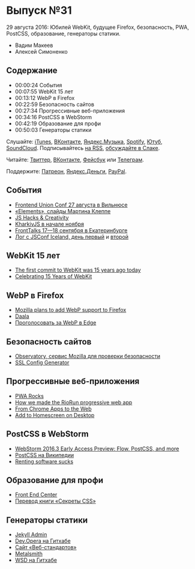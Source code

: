 # Выпуск №31

29 августа 2016: Юбилей WebKit, будущее Firefox, безопасность, PWA, PostCSS, образование, генераторы статики.

- Вадим Макеев
- Алексей Симоненко

## Содержание

- 00:00:24 События
- 00:07:55 WebKit 15 лет
- 00:13:12 WebP в Firefox
- 00:22:59 Безопасность сайтов
- 00:27:34 Прогрессивные веб-приложения
- 00:34:16 PostCSS в WebStorm
- 00:42:19 Образование для профи
- 00:50:03 Генераторы статики

Слушайте: [iTunes](https://itunes.apple.com/podcast/id1080500016), [ВКонтакте](https://vk.com/podcasts-32017543), [Яндекс.Музыка](https://music.yandex.ru/album/6245956), [Spotify](https://open.spotify.com/show/3rzAcADjpBpXt73L0epTjV), [Ютуб](https://www.youtube.com/playlist?list=PLMBnwIwFEFHcwuevhsNXkFTcadeX5R1Go), [SoundCloud](https://soundcloud.com/web-standards). Подписывайтесь [на RSS](https://web-standards.ru/podcast/feed/), [обсуждайте в Слаке](http://slack.web-standards.ru/).

Читайте: [Твиттер](https://twitter.com/webstandards_ru), [ВКонтакте](https://vk.com/webstandards_ru), [Фейсбук](https://www.facebook.com/webstandardsru) или [Телеграм](https://t.me/webstandards_ru).

Поддержите: [Патреон](https://www.patreon.com/webstandards_ru), [Яндекс.Деньги](https://money.yandex.ru/to/41001119329753), [PayPal](https://www.paypal.me/pepelsbey).

## События

- [Frontend Union Conf 27 августа в Вильнюсе](http://frontend-union.co/)
- [«Elements», слайды Мартина Клеппе](https://speakerdeck.com/aemkei/elements-frontend-union-conf)
- [JS Hacks & Creativity](http://aem1k.com/)
- [KharkivJS в начале ноября](http://kharkivjs.org/)
- [FrontTalks 17—18 сентября в Екатеринбурге](http://fronttalks.ru/)
- [Лог с JSConf Iceland, день первый](https://github.com/web-standards-ru/web-standards-up/blob/master/2016-08-25_jsconfis.md) и [второй](https://github.com/web-standards-ru/web-standards-up/blob/master/2016-08-26_jsconfis.md)

## WebKit 15 лет

- [The first commit to WebKit was 15 years ago today](https://twitter.com/mathias/status/768336960096206848)
- [Celebrating 15 Years of WebKit](https://webkit.org/blog/6888/celebrating-15-years-of-webkit/)

## WebP в Firefox

- [Mozilla plans to add WebP support to Firefox](http://www.ghacks.net/2016/08/24/mozilla-webp-support-firefox/)
- [Daala](https://xiph.org/daala/)
- [Проголосовать за WebP в Edge](https://wpdev.uservoice.com/forums/257854-microsoft-edge-developer/suggestions/6508417-webp-image-format-support)

## Безопасность сайтов

- [Observatory, сервис Mozilla для проверки безопасности](https://observatory.mozilla.org/)
- [SSL Config Generator](https://mozilla.github.io/server-side-tls/ssl-config-generator/)

## Прогрессивные веб-приложения

- [PWA Rocks](https://pwa.rocks/)
- [How we made the RioRun progressive web app](https://www.theguardian.com/info/developer-blog/2016/aug/19/how-we-made-the-riorun-progressive-web-app)
- [From Chrome Apps to the Web](http://blog.chromium.org/2016/08/from-chrome-apps-to-web.html)
- [Add to Homescreen on Desktop](https://medium.com/p/c85aa018323f)

## PostCSS в WebStorm

- [WebStorm 2016.3 Early Access Preview: Flow, PostCSS, and more](https://blog.jetbrains.com/webstorm/2016/08/webstorm-2016-3-early-access-preview/)
- [PostCSS на Википедии](https://ru.wikipedia.org/wiki/PostCSS)
- [Renting software sucks](http://www.andybudd.com/archives/2016/08/renting_software_sucks/)

## Образование для профи

- [Front End Center](https://frontend.center/)
- [Перевод книги «Секреты CSS»](http://www.piter.com/collection/bestsellery-oreilly/product/sekrety-css-idealnye-resheniya-ezhednevnyh-zadach)

## Генераторы статики

- [Jekyll Admin](https://github.com/jekyll/jekyll-admin)
- [Dev.Opera на Гитхабе](https://github.com/operasoftware/devopera)
- [Сайт «Веб-стандартов»](http://web-standards.ru/)
- [Metalsmith](http://www.metalsmith.io/)
- [WSD на Гитхабе](https://github.com/web-standards-ru/web-standards-days/)
